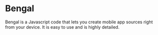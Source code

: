 # Bengal
Bengal is a Javascript code that lets you create mobile app sources right from your device. It is easy to use and is highly detailed.
